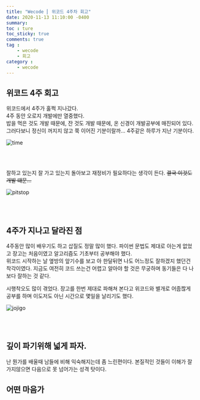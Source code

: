 ```yaml
---
title: "Wecode ⎜ 위코드 4주차 회고"
date: 2020-11-13 11:10:00 -0400
summary: 
toc : ture
toc_sticky: true
comments: true
tag : 
    - wecode
    - 회고
category : 
    - wecode
---
```



## 위코드 4주 회고
위코드에서 4주가 훌쩍 지나갔다.  
4주 동안 오로지 개발에만 열중했다.  
밥을 먹은 것도 개발 때문에, 잔 것도 개발 때문에, 온 신경이 개발공부에 매진되어 있다. 
그러다보니 정신이 꺼지지 않고 쭉 이어진 기분이랄까... 4주같은 하루가 지난 기분이다.

![time](https://i.ibb.co/LPjvC1t/time.png)

<br><br>

잘하고 있는지 잘 가고 있는지 돌아보고 재정비가 필요하다는 생각이 든다.
~~결국 이것도 개발 떄문...~~

![pitstop](https://i.ibb.co/fndQW6Q/pitstop.jpg)

<br><br>

## 4주가 지나고 달라진 점
4주동안 많이 배우기도 하고 삽질도 정말 많이 했다. 파이썬 문법도 제대로 아는게 없었고 장고는 처음이였고 알고리즘도 기초부터 공부해야 했다.  
위코드 시작하는 날 옆방의 앞기수를 보고 아 한달뒤면 나도 어느정도 잘하겠지 했던건 착각이였다. 지금도 여전히 코드 쓰는건 어렵고 알아야 할 것은 무궁하며 동기들은 다 나보다 잘하는 것 같다.  

시행착오도 많이 겪었다. 장고를 한번 제대로 파해쳐 본다고 위코드와 별개로 어줍짢게 공부를 하며 이도저도 아닌 시간으로 몇일을 날리기도 했다.

![jojigo](https://i.ibb.co/PWvkhdn/jojigo.jpg)


<br><br>

## 깊이 파기위해 넓게 파자.
난 뭔가를 배울때 남들에 비해 익숙해지는데 좀 느린편이다. 본질적인 것들이 이해가 잘 가지않으면 다음으로 못 넘어가는 성격 탓이다. 


## 어떤 마음가

